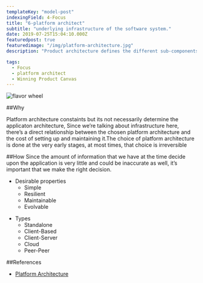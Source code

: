 ```yaml
---
templateKey: "model-post"
indexingField: 4-Focus
title: "6-platform architect"
subtitle: "underlying infrastructure of the software system."
date: 2019-07-25T15:04:10.000Z
featuredpost: true
featuredimage: "/img/platform-architecture.jpg"
description: "Product architecture defines the different sub-components of a software system, and how the interact with each other, whereas platform architecture defines the underlying infrastructure on which the software system runs."

tags:
  - Focus
  - platform architect
  - Winning Product Canvas
---
```


![flavor wheel](/img/platform-architecture.jpg)

##Why

Platform architecture constaints but its not necessarily determine the applicaton architecture,
Since we’re talking about infrastructure here, there’s a direct relationship between the chosen platform architecture and the cost of setting up and maintaining it.The choice of platform architecture is done at the very early stages, at most times, that choice is irreversible

##How
Since the amount of information that we have at the time decide upon the application is very little and could be inaccurate as well, it’s important that we make the right decision.

- Desirable properties
  - Simple
  - Resilient
  - Maintainable
  - Evolvable

* Types
  - Standalone
  - Client-Based
  - Client-Server
  - Cloud
  - Peer-Peer

##References

- [Platform Architecture](https://www.sciencedirect.com/topics/computer-science/platform-architecture)
